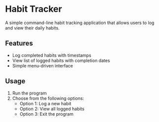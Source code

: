 # Habit Tracker

A simple command-line habit tracking application that allows users to log and view their daily habits.

## Features

- Log completed habits with timestamps
- View list of logged habits with completion dates
- Simple menu-driven interface

## Usage

1. Run the program
2. Choose from the following options:
   - Option 1: Log a new habit
   - Option 2: View all logged habits
   - Option 3: Exit the program



